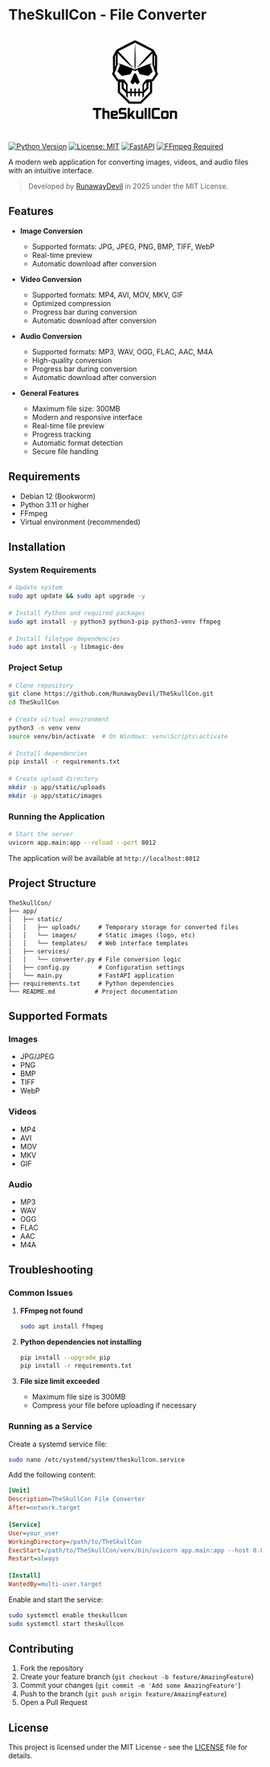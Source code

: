 # TheSkullCon - File Converter

<div align="center">
  <img src="app/static/images/logo.png" alt="TheSkullCon Logo" width="200">
</div>

[![Python Version](https://img.shields.io/badge/python-3.11+-blue.svg)](https://www.python.org/downloads/)
[![License: MIT](https://img.shields.io/badge/License-MIT-yellow.svg)](https://opensource.org/licenses/MIT)
[![FastAPI](https://img.shields.io/badge/FastAPI-0.104.1-green.svg)](https://fastapi.tiangolo.com/)
[![FFmpeg Required](https://img.shields.io/badge/FFmpeg-Required-orange.svg)](https://ffmpeg.org/)

A modern web application for converting images, videos, and audio files with an intuitive interface.

> Developed by [RunawayDevil](https://github.com/RunawayDevil) in 2025 under the MIT License.

## Features

- **Image Conversion**
  - Supported formats: JPG, JPEG, PNG, BMP, TIFF, WebP
  - Real-time preview
  - Automatic download after conversion

- **Video Conversion**
  - Supported formats: MP4, AVI, MOV, MKV, GIF
  - Optimized compression
  - Progress bar during conversion
  - Automatic download after conversion

- **Audio Conversion**
  - Supported formats: MP3, WAV, OGG, FLAC, AAC, M4A
  - High-quality conversion
  - Progress bar during conversion
  - Automatic download after conversion

- **General Features**
  - Maximum file size: 300MB
  - Modern and responsive interface
  - Real-time file preview
  - Progress tracking
  - Automatic format detection
  - Secure file handling

## Requirements

- Debian 12 (Bookworm)
- Python 3.11 or higher
- FFmpeg
- Virtual environment (recommended)

## Installation

### System Requirements
```bash
# Update system
sudo apt update && sudo apt upgrade -y

# Install Python and required packages
sudo apt install -y python3 python3-pip python3-venv ffmpeg

# Install filetype dependencies
sudo apt install -y libmagic-dev
```

### Project Setup
```bash
# Clone repository
git clone https://github.com/RunawayDevil/TheSkullCon.git
cd TheSkullCon

# Create virtual environment
python3 -m venv venv
source venv/bin/activate  # On Windows: venv\Scripts\activate

# Install dependencies
pip install -r requirements.txt

# Create upload directory
mkdir -p app/static/uploads
mkdir -p app/static/images
```

### Running the Application
```bash
# Start the server
uvicorn app.main:app --reload --port 8012
```

The application will be available at `http://localhost:8012`

## Project Structure

```
TheSkullCon/
├── app/
│   ├── static/
│   │   ├── uploads/     # Temporary storage for converted files
│   │   └── images/      # Static images (logo, etc)
│   │   └── templates/   # Web interface templates
│   ├── services/
│   │   └── converter.py # File conversion logic
│   ├── config.py        # Configuration settings
│   └── main.py          # FastAPI application
├── requirements.txt     # Python dependencies
└── README.md           # Project documentation
```

## Supported Formats

### Images
- JPG/JPEG
- PNG
- BMP
- TIFF
- WebP

### Videos
- MP4
- AVI
- MOV
- MKV
- GIF

### Audio
- MP3
- WAV
- OGG
- FLAC
- AAC
- M4A

## Troubleshooting

### Common Issues

1. **FFmpeg not found**
   ```bash
   sudo apt install ffmpeg
   ```

2. **Python dependencies not installing**
   ```bash
   pip install --upgrade pip
   pip install -r requirements.txt
   ```

3. **File size limit exceeded**
   - Maximum file size is 300MB
   - Compress your file before uploading if necessary

### Running as a Service

Create a systemd service file:
```bash
sudo nano /etc/systemd/system/theskullcon.service
```

Add the following content:
```ini
[Unit]
Description=TheSkullCon File Converter
After=network.target

[Service]
User=your_user
WorkingDirectory=/path/to/TheSkullCon
ExecStart=/path/to/TheSkullCon/venv/bin/uvicorn app.main:app --host 0.0.0.0 --port 8012
Restart=always

[Install]
WantedBy=multi-user.target
```

Enable and start the service:
```bash
sudo systemctl enable theskullcon
sudo systemctl start theskullcon
```

## Contributing

1. Fork the repository
2. Create your feature branch (`git checkout -b feature/AmazingFeature`)
3. Commit your changes (`git commit -m 'Add some AmazingFeature'`)
4. Push to the branch (`git push origin feature/AmazingFeature`)
5. Open a Pull Request

## License

This project is licensed under the MIT License - see the [LICENSE](LICENSE) file for details. 